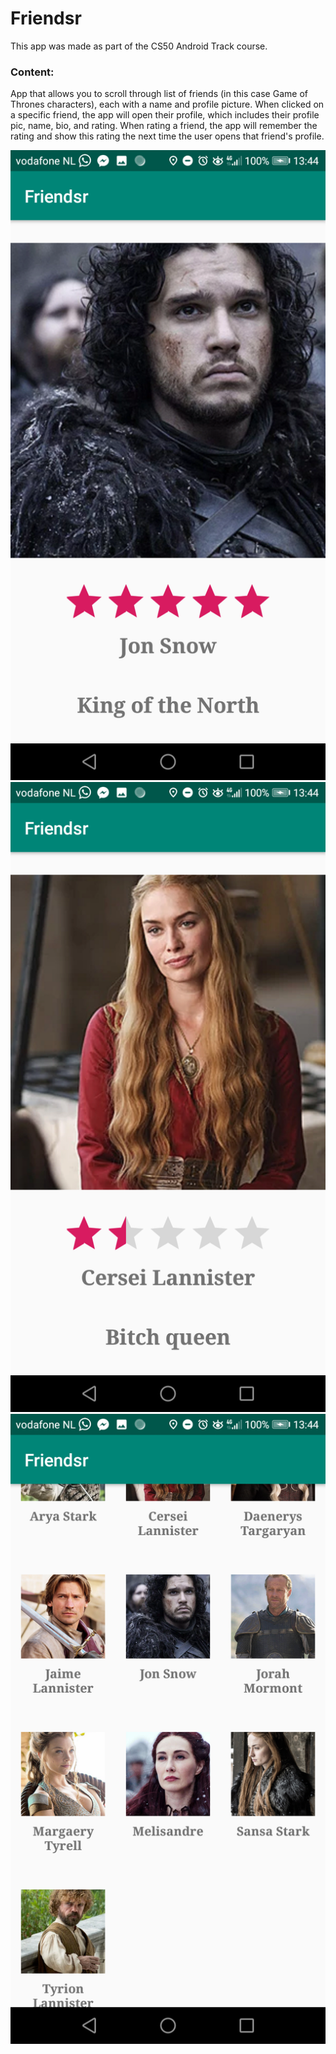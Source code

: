 # Friendsr

This app was made as part of the CS50 Android Track course.

### Content:
App that allows you to scroll through list of friends (in this case Game of Thrones characters), each with a name and profile picture.
When clicked on a specific friend, the app will open their profile, which includes their profile pic, name, bio, and rating. 
When rating a friend, the app will remember the rating and show this rating the next time the user opens that friend's profile.

![Screenshot 1](https://raw.githubusercontent.com/mikebg95/Friendsr/master/doc/Screenshot_20181114-134422.png)
![Screenshot 2](https://raw.githubusercontent.com/mikebg95/Friendsr/master/doc/Screenshot_20181114-134431.png)
![Screenshot 3](https://raw.githubusercontent.com/mikebg95/Friendsr/master/doc/Screenshot_20181114-134438.png)
